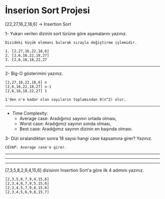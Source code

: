 # İnserion Sort Projesi

[22,27,16,2,18,6] -> Insertion Sort

1- Yukarı verilen dizinin sort türüne göre aşamalarını yazınız.

```
Dizideki küçük elemanı bularak sırayla değiştirme işlemidir.

1. [2,27,16,22,18,6]
2. [2,6,16,22,18,27]
3. [2,6,16,18,22,27
```

---

2- Big-O gösterimini yazınız.

```
[2,27,16,22,18,6] n
[2,6,16,22,18,27] n-1
[2,6,16,18,22,27] 1
```

`1'den n'e kadar olan sayıların toplamından 0(n^2) olur. `

---

- Time Complexity:
  - Average case: Aradığımız sayının ortada olması,
  - Worst case: Aradığımız sayının sonda olması,
  - Best case: Aradığımız sayının dizinin en başında olması.

3- Dizi sıralandıktan sonra 18 sayısı hangi case kapsamına girer? Yazınız.

`CEVAP: Average case'e girer.`

---

---

---

[7,3,5,8,2,9,4,15,6] dizisinin Insertion Sort'a göre ilk 4 adımını yazınız.

```
[2,3,5,8,7,9,4,15,6]
[2,3,4,8,7,9,5,15,6]
[2,3,4,5,7,9,8,15,6]
[2,3,4,5,6,9,8,15,7]
```
